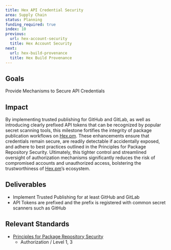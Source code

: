 ```yaml
---
title: Hex API Credential Security
area: Supply Chain
status: Planning
funding_required: true
index: 10
previous:
  url: hex-account-security
  title: Hex Account Security
next:
  url: hex-build-provenance
  title: Hex Build Provenance
---
```


## Goals

Provide Mechanisms to Secure API Credentials

## Impact

By implementing trusted publishing for GitHub and GitLab, as well as introducing
clearly prefixed API tokens that can be recognized by popular secret scanning
tools, this milestone fortifies the integrity of package publication workflows
on [Hex.pm](http://hex.pm/). These enhancements ensure that credentials remain
secure, are readily detectable if accidentally exposed, and adhere to best
practices outlined in the Principles for Package Repository Security.
Ultimately, this tighter control and streamlined oversight of authorization
mechanisms significantly reduces the risk of compromised accounts and
unauthorized access, bolstering the trustworthiness of [Hex.pm](http://hex.pm/)’s
ecosystem.

## Deliverables

* Implement Trusted Publishing for at least GitHub and GitLab
* API Tokens are prefixed and the prefix is registered with common secret scanners such as GitHub

## Relevant Standards

* [Principles for Package Repository Security](https://repos.openssf.org/principles-for-package-repository-security.html)
  - Authorization / Level 1, 3